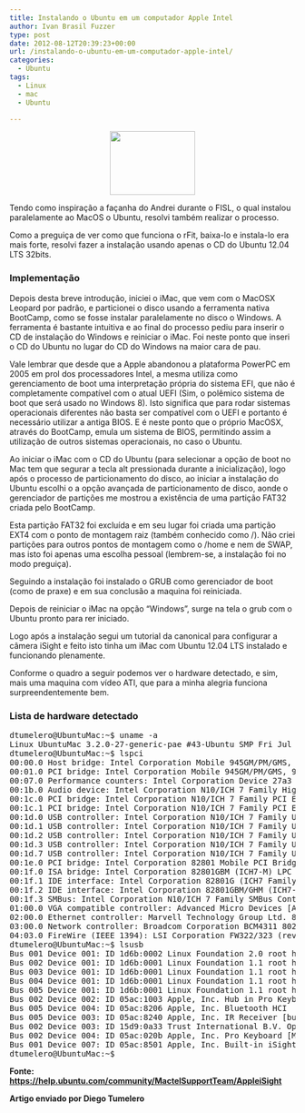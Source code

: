 ```yaml
---
title: Instalando o Ubuntu em um computador Apple Intel
author: Ivan Brasil Fuzzer
type: post
date: 2012-08-12T20:39:23+00:00
url: /instalando-o-ubuntu-em-um-computador-apple-intel/
categories:
  - Ubuntu
tags:
  - Linux
  - mac
  - Ubuntu

---
```

<p style="text-align: center;">
  <a href="http://www.ubuntero.com.br/wp-content/uploads/2012/08/ubuntu-no-mac.png"><img class="size-thumbnail wp-image-3881 alignnone" title="ubuntu no mac" src="http://www.ubuntero.com.br/wp-content/uploads/2012/08/ubuntu-no-mac-150x112.png" alt="" width="150" height="112" /></a>
</p>

Tendo como inspiração a façanha do Andrei durante o FISL, o qual instalou paralelamente ao MacOS o Ubuntu, resolvi também realizar o processo.

Como a preguiça de ver como que funciona o rFit, baixa-lo e instala-lo era mais forte, resolvi fazer a instalação usando apenas o CD do Ubuntu 12.04 LTS 32bits.

### Implementação

Depois desta breve introdução, iniciei o iMac, que vem com o MacOSX Leopard por padrão, e particionei o disco usando a ferramenta nativa BootCamp, como se fosse instalar paralelamente no disco o Windows. A ferramenta é bastante intuitiva e ao final do processo pediu para inserir o CD de instalação do Windows e reiniciar o iMac. Foi neste ponto que inseri o CD do Ubuntu no lugar do CD do Windows na maior cara de pau.

Vale lembrar que desde que a Apple abandonou a plataforma PowerPC em 2005 em prol dos processadores Intel, a mesma utiliza como gerenciamento de boot uma interpretação própria do sistema EFI, que não é completamente compatível com o atual UEFI (Sim, o polêmico sistema de boot que será usado no Windows 8). Isto significa que para rodar sistemas operacionais diferentes não basta ser compatível com o UEFI e portanto é necessário utilizar a antiga BIOS. E é neste ponto que o próprio MacOSX, através do BootCamp, emula um sistema de BIOS, permitindo assim a utilização de outros sistemas operacionais, no caso o Ubuntu.

Ao iniciar o iMac com o CD do Ubuntu (para selecionar a opção de boot no Mac tem que segurar a tecla alt pressionada durante a inicialização), logo após o processo de particionamento do disco, ao iniciar a instalação do Ubuntu escolhi o a opção avançada de particionamento de disco, aonde o gerenciador de partições me mostrou a existência de uma partição FAT32 criada pelo BootCamp.

Esta partição FAT32 foi excluída e em seu lugar foi criada uma partição EXT4 com o ponto de montagem raiz (também conhecido como /). Não criei partições para outros pontos de montagem como o /home e nem de SWAP, mas isto foi apenas uma escolha pessoal (lembrem-se, a instalação foi no modo preguiça).

Seguindo a instalação foi instalado o GRUB como gerenciador de boot (como de praxe) e em sua conclusão a maquina foi reiniciada.

Depois de reiniciar o iMac na opção &#8220;Windows&#8221;, surge na tela o grub com o Ubuntu pronto para rer iniciado.

Logo após a instalação segui um tutorial da canonical para configurar a câmera iSight e feito isto tinha um iMac com Ubuntu 12.04 LTS instalado e funcionando plenamente.

Conforme o quadro a seguir podemos ver o hardware detectado, e sim, mais uma maquina com vídeo ATI, que para a minha alegria funciona surpreendentemente bem.

### Lista de hardware detectado

<pre class="brush:plain">dtumelero@UbuntuMac:~$ uname -a 
Linux UbuntuMac 3.2.0-27-generic-pae #43-Ubuntu SMP Fri Jul 6 15:06:05 UTC 2012 i686 i686 i386 GNU/Linux 
dtumelero@UbuntuMac:~$ lspci 
00:00.0 Host bridge: Intel Corporation Mobile 945GM/PM/GMS, 943/940GML and 945GT Express Memory Controller Hub (rev 03) 
00:01.0 PCI bridge: Intel Corporation Mobile 945GM/PM/GMS, 943/940GML and 945GT Express PCI Express Root Port (rev 03) 
00:07.0 Performance counters: Intel Corporation Device 27a3 (rev 03) 
00:1b.0 Audio device: Intel Corporation N10/ICH 7 Family High Definition Audio Controller (rev 02) 
00:1c.0 PCI bridge: Intel Corporation N10/ICH 7 Family PCI Express Port 1 (rev 02) 
00:1c.1 PCI bridge: Intel Corporation N10/ICH 7 Family PCI Express Port 2 (rev 02) 
00:1d.0 USB controller: Intel Corporation N10/ICH 7 Family USB UHCI Controller #1 (rev 02) 
00:1d.1 USB controller: Intel Corporation N10/ICH 7 Family USB UHCI Controller #2 (rev 02) 
00:1d.2 USB controller: Intel Corporation N10/ICH 7 Family USB UHCI Controller #3 (rev 02) 
00:1d.3 USB controller: Intel Corporation N10/ICH 7 Family USB UHCI Controller #4 (rev 02) 
00:1d.7 USB controller: Intel Corporation N10/ICH 7 Family USB2 EHCI Controller (rev 02) 
00:1e.0 PCI bridge: Intel Corporation 82801 Mobile PCI Bridge (rev e2) 
00:1f.0 ISA bridge: Intel Corporation 82801GBM (ICH7-M) LPC Interface Bridge (rev 02) 
00:1f.1 IDE interface: Intel Corporation 82801G (ICH7 Family) IDE Controller (rev 02) 
00:1f.2 IDE interface: Intel Corporation 82801GBM/GHM (ICH7-M Family) SATA Controller [IDE mode] (rev 02) 
00:1f.3 SMBus: Intel Corporation N10/ICH 7 Family SMBus Controller (rev 02) 
01:00.0 VGA compatible controller: Advanced Micro Devices [AMD] nee ATI M56P [Radeon Mobility X1600] 
02:00.0 Ethernet controller: Marvell Technology Group Ltd. 88E8053 PCI-E Gigabit Ethernet Controller (rev 22) 
03:00.0 Network controller: Broadcom Corporation BCM4311 802.11a/b/g (rev 01) 
04:03.0 FireWire (IEEE 1394): LSI Corporation FW322/323 (rev 61) 
dtumelero@UbuntuMac:~$ lsusb 
Bus 001 Device 001: ID 1d6b:0002 Linux Foundation 2.0 root hub 
Bus 002 Device 001: ID 1d6b:0001 Linux Foundation 1.1 root hub 
Bus 003 Device 001: ID 1d6b:0001 Linux Foundation 1.1 root hub 
Bus 004 Device 001: ID 1d6b:0001 Linux Foundation 1.1 root hub 
Bus 005 Device 001: ID 1d6b:0001 Linux Foundation 1.1 root hub 
Bus 002 Device 002: ID 05ac:1003 Apple, Inc. Hub in Pro Keyboard [Mitsumi, A1048] 
Bus 005 Device 004: ID 05ac:8206 Apple, Inc. Bluetooth HCI 
Bus 005 Device 003: ID 05ac:8240 Apple, Inc. IR Receiver [built-in] 
Bus 002 Device 003: ID 15d9:0a33 Trust International B.V. Optical Mouse 
Bus 002 Device 004: ID 05ac:020b Apple, Inc. Pro Keyboard [Mitsumi, A1048/US layout] 
Bus 001 Device 007: ID 05ac:8501 Apple, Inc. Built-in iSight [Micron] 
dtumelero@UbuntuMac:~$</pre>

**Fonte: <https://help.ubuntu.com/community/MactelSupportTeam/AppleiSight>**

**Artigo enviado por Diego Tumelero**